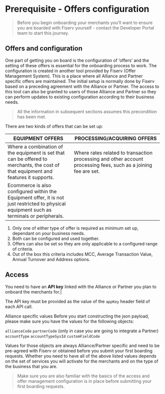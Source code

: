 # Prerequisite - Offers configuration

> Before you begin onboarding your merchants you’ll want to ensure you are boarded with Fiserv yourself - contact the Developer Portal team to start this journey.

## Offers and configuration

One part of getting you on board is the configuration of ‘offers’ and the setting of these offers is essential for the onboarding process to work. The configuration is created in another tool provided by Fiserv (Offer Management System). This is a place where all Alliance and Partner specific offers are maintained. The initial setup is normally done by Fiserv based on a preceding agreement with the Alliance or Partner. The access to this tool can also be granted to users of those Alliance and Partner so they can perform updates to existing configuration according to their business needs.

> All the information in subsequent sections assumes this precondition has been met.
<!-- theme: warning -->

There are two kinds of offers that can be set up:

|EQUIPMENT OFFERS	| PROCESSING/ACQUIRING OFFERS	|
|---------------|-----------------------------|
|Where a combination of the equipment is set that can be offered to merchants, the cost of that equipment and features it supports.|Where rates related to transaction processing and other account processing fees, such as a joining fee are set.|
|Ecommerce is also configured within the Equipment offer, it is not just restricted to physical equipment such as terminals or peripherals.|

1. Only one of either type of offer is required as minimum set up, dependant on your business needs.
2. Both can be configured and used together.
3. Offers can also be set so they are only applicable to a configured range of criteria.
4. Out of the box this criteria includes MCC, Average Transaction Value, Annual Turnover and Address options.

## Access

You need to have an **API key** linked with the Alliance or Partner you plan to onboard the merchants for.|

The API key must be provided as the value of the `appKey` header field of each API call.

Alliance specific values
Before you start constructing the json payload, please make sure you have the values for the following objects:

`allianceCode`
`partnerCode` (only in case you are going to integrate a Partner)
`accountType`
`accountTypeSysId`
`customFieldCode`

Values for those objects are always Alliance/Partner specific and need to be pre-agreed with Fiserv or obtained before you submit your first boarding requests. Whether you need to have all of the above listed values depends on the set of services you will activate for the merchants and on the type of the business that you are.

> Make sure you are also familiar with the basics of the access and offer management configuration is in place before submitting your first boarding requests.
<!-- theme: warning -->
